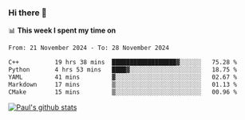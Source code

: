 ### Hi there 👋

📊 **This week I spent my time on**
<!--START_SECTION:waka-->

```txt
From: 21 November 2024 - To: 28 November 2024

C++          19 hrs 38 mins  ██████████████████▓░░░░░░   75.28 %
Python       4 hrs 53 mins   ████▓░░░░░░░░░░░░░░░░░░░░   18.75 %
YAML         41 mins         ▓░░░░░░░░░░░░░░░░░░░░░░░░   02.67 %
Markdown     17 mins         ▒░░░░░░░░░░░░░░░░░░░░░░░░   01.13 %
CMake        15 mins         ▒░░░░░░░░░░░░░░░░░░░░░░░░   00.96 %
```

<!--END_SECTION:waka-->


[![Paul's github stats](https://github-readme-stats.vercel.app/api?username=mickeyouyou&theme=dracula&show_icons=true)](https://github.com/anuraghazra/github-readme-stats)
